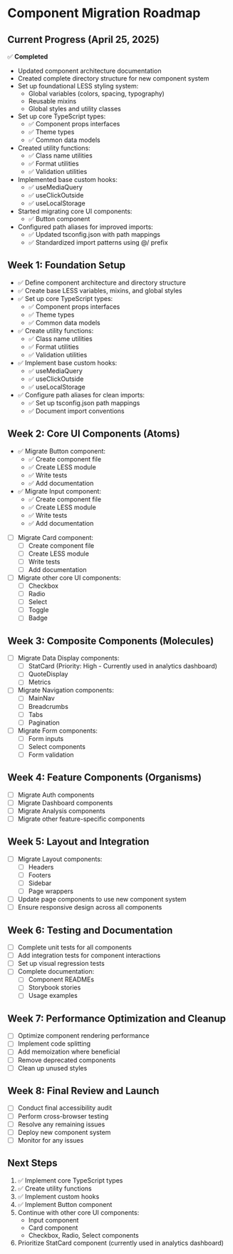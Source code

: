 # Component Migration Roadmap

## Current Progress (April 25, 2025)

✅ **Completed**
- Updated component architecture documentation
- Created complete directory structure for new component system
- Set up foundational LESS styling system:
  - Global variables (colors, spacing, typography)
  - Reusable mixins
  - Global styles and utility classes
- Set up core TypeScript types:
  - ✅ Component props interfaces
  - ✅ Theme types
  - ✅ Common data models
- Created utility functions:
  - ✅ Class name utilities
  - ✅ Format utilities
  - ✅ Validation utilities
- Implemented base custom hooks:
  - ✅ useMediaQuery
  - ✅ useClickOutside
  - ✅ useLocalStorage
- Started migrating core UI components:
  - ✅ Button component
- Configured path aliases for improved imports:
  - ✅ Updated tsconfig.json with path mappings
  - ✅ Standardized import patterns using @/ prefix

## Week 1: Foundation Setup

- ✅ Define component architecture and directory structure
- ✅ Create base LESS variables, mixins, and global styles
- ✅ Set up core TypeScript types:
  - ✅ Component props interfaces
  - ✅ Theme types
  - ✅ Common data models
- ✅ Create utility functions:
  - ✅ Class name utilities
  - ✅ Format utilities
  - ✅ Validation utilities
- ✅ Implement base custom hooks:
  - ✅ useMediaQuery
  - ✅ useClickOutside
  - ✅ useLocalStorage
- ✅ Configure path aliases for clean imports:
  - ✅ Set up tsconfig.json path mappings
  - ✅ Document import conventions

## Week 2: Core UI Components (Atoms)

- ✅ Migrate Button component:
  - ✅ Create component file
  - ✅ Create LESS module
  - ✅ Write tests
  - ✅ Add documentation
- ✅ Migrate Input component:
  - ✅ Create component file
  - ✅ Create LESS module
  - ✅ Write tests
  - ✅ Add documentation
- [ ] Migrate Card component:
  - [ ] Create component file
  - [ ] Create LESS module
  - [ ] Write tests
  - [ ] Add documentation
- [ ] Migrate other core UI components:
  - [ ] Checkbox
  - [ ] Radio
  - [ ] Select
  - [ ] Toggle
  - [ ] Badge

## Week 3: Composite Components (Molecules)

- [ ] Migrate Data Display components:
  - [ ] StatCard (Priority: High - Currently used in analytics dashboard)
  - [ ] QuoteDisplay
  - [ ] Metrics
- [ ] Migrate Navigation components:
  - [ ] MainNav
  - [ ] Breadcrumbs
  - [ ] Tabs
  - [ ] Pagination
- [ ] Migrate Form components:
  - [ ] Form inputs
  - [ ] Select components
  - [ ] Form validation

## Week 4: Feature Components (Organisms)

- [ ] Migrate Auth components
- [ ] Migrate Dashboard components
- [ ] Migrate Analysis components
- [ ] Migrate other feature-specific components

## Week 5: Layout and Integration

- [ ] Migrate Layout components:
  - [ ] Headers
  - [ ] Footers
  - [ ] Sidebar
  - [ ] Page wrappers
- [ ] Update page components to use new component system
- [ ] Ensure responsive design across all components

## Week 6: Testing and Documentation

- [ ] Complete unit tests for all components
- [ ] Add integration tests for component interactions
- [ ] Set up visual regression tests
- [ ] Complete documentation:
  - [ ] Component READMEs
  - [ ] Storybook stories
  - [ ] Usage examples

## Week 7: Performance Optimization and Cleanup

- [ ] Optimize component rendering performance
- [ ] Implement code splitting
- [ ] Add memoization where beneficial
- [ ] Remove deprecated components
- [ ] Clean up unused styles

## Week 8: Final Review and Launch

- [ ] Conduct final accessibility audit
- [ ] Perform cross-browser testing
- [ ] Resolve any remaining issues
- [ ] Deploy new component system
- [ ] Monitor for any issues

## Next Steps

1. ✅ Implement core TypeScript types
2. ✅ Create utility functions
3. ✅ Implement custom hooks
4. ✅ Implement Button component
5. Continue with other core UI components:
   - Input component
   - Card component
   - Checkbox, Radio, Select components
6. Prioritize StatCard component (currently used in analytics dashboard)